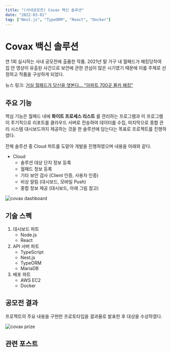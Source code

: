 ```yaml
---
title: "(사내공모전) Covax 백신 솔루션"
date: "2022-03-01"
tag: ["Nest.js", "TypeORM", "React", "Docker"]
---
```


# Covax 백신 솔루션

연 1회 실시하는 사내 공모전에 출품한 작품. 2021년 말 가구 내 월패드가 해킹당하여 집 안 영상이 유출된 사건으로 보안에 관한 관심이 많은 시기였기 때문에 이를 주제로 선정하고 작품을 구상하게 되었다.

뉴스 링크: [거실 월패드가 당신을 엿본다... "아파트 700곳 몰카 해킹"](https://n.news.naver.com/mnews/article/023/0003655824?sid=102)


## 주요 기능

핵심 기능은 월패드 내에 **화이트 프로세스 리스트** 를 관리하는 프로그램과 이 프로그램이 주기적으로 리포트를 클라우드 서버로 전송하여 데이터를 수집,
마지막으로 종합 관리 시스템 대시보드까지 제공하는 것을 한 솔루션에 담는다는 목표로 프로젝트를 진행하였다.

전체 솔루션 중 Cloud 파트를 도맡아 개발을 진행하였으며 내용을 아래와 같다.

- Cloud
   - 솔루션 대상 단지 정보 등록
   - 월패드 정보 등록
   - 기타 보안 검사 (Client 인증, 사용자 인증)
   - 비상 알림 (대시보드, 모바일 Push)
   - 종합 정보 제공 (대시보드, 아래 그림 참고)

![covax dashboard](/images/projects/01_01.png)

## 기술 스펙

1. 대시보드 파트
   - Node.js
   - React
2. API 서버 파트
   - TypeScript
   - Nest.js
   - TypeORM
   - MariaDB
3. 배포 파트
   - AWS EC2
   - Docker

## 공모전 결과

프로젝트의 주요 내용을 구현한 프로토타입을 결과물로 발표한 후 대상을 수상하였다.

![covax prize](/images/projects/01_02.png)

## 관련 포스트

